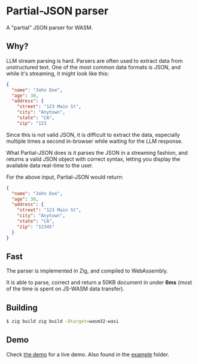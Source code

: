 # Partial-JSON parser

A "partial" JSON parser for WASM.

## Why?

LLM stream parsing is hard. Parsers are often used to extract data from unstructured text.
One of the most common data formats is JSON, and while it's streaming, it might look like this:

```json
{
  "name": "John Doe",
  "age": 30,
  "address": {
    "street": "123 Main St",
    "city": "Anytown",
    "state": "CA",
    "zip": "123
```

Since this is not valid JSON, it is difficult to extract the data, especially multiple times a second in-browser while waiting for the LLM response.

What Partial-JSON does is it parses the JSON in a streaming fashion, and returns a valid JSON object with correct syntax,
letting you display the available data real-time to the user.

For the above input, Partial-JSON would return:

```json
{
  "name": "John Doe",
  "age": 30,
  "address": {
    "street": "123 Main St",
    "city": "Anytown",
    "state": "CA",
    "zip": "12345"
  }
}
```

## Fast

The parser is implemented in Zig, and compiled to WebAssembly.

It is able to parse, correct and return a 50KB document in under **6ms** (most of the time is spent on JS-WASM data transfer).

## Building

```bash
$ zig build zig build -Dtarget=wasm32-wasi
```

## Demo

Check [the demo](https://wasm-test.ahlback-emil.workers.dev) for a live demo.
Also found in the [example](./example) folder.
